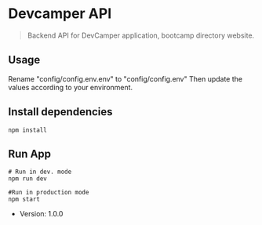 # Devcamper API

> Backend API for DevCamper application, bootcamp directory website.

## Usage
Rename "config/config.env.env" to "config/config.env"
Then update the values according to your environment.

## Install dependencies

```
npm install
```

## Run App 

```
# Run in dev. mode
npm run dev

#Run in production mode
npm start
```
- Version: 1.0.0